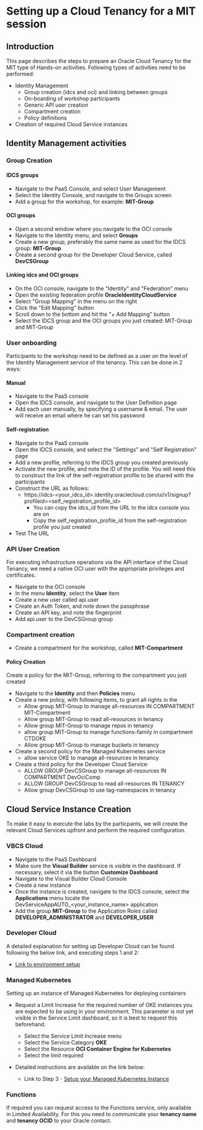 # Setting up a Cloud Tenancy for a MIT session

## Introduction ##

This page describes the steps to prepare an Oracle Cloud Tenancy for the MIT type of Hands-on activities.  Following types of activities need to be performed:

- Identity Management
  - Group creation (idcs and oci) and linking between groups
  - On-boarding of workshop participants
  - Generic API user creation
  - Compartment creation
  - Policy definitions
- Creation of required Cloud Service instances



## Identity Management activities

### Group Creation

#### IDCS groups

- Navigate to the PaaS Console, and select User Management
- Select the Identity Console, and navigate to the Groups screen
- Add a group for the workshop, for example: **MIT-Group**

#### OCI groups

- Open a second window where you navigate to the OCI console
- Navigate to the Identity menu, and select **Groups**
- Create a new group, preferably the same name as used for the IDCS group: **MIT-Group**
- Create a second group for the Developer Cloud Service, called **DevCSGroup**

#### Linking idcs and OCI groups

- On the OCI console, navigate to the "Identity" and "Federation" menu
- Open the existing federation profile **OracleIdentityCloudService**
- Select "Group Mapping" in the menu on the right
- Click the "Edit Mapping" button
- Scroll down to the bottom and hit the "+ Add Mapping" button
- Select the IDCS group and the OCI groups you just created: MIT-Group and MIT-Group



### User onboarding

Participants to the workshop need to be defined as a user on the level of the Identity Management service of the tenancy.  This can be done in 2 ways:

#### Manual

- Navigate to the PaaS console
- Open the IDCS console, and navigate to the User Definition page
- Add each user manually, by specifying a username & email.  The user will receive an email where he can set his password

#### Self-registration

- Navigate to the PaaS console
- Open the IDCS console, and select the "Settings" and "Self Registration" page
- Add a new profile, referring to the IDCS group you created previously
- Activate the new profile, and note the ID of the profile.  You will need this to construct the link of the self-registration profile to be shared with the participants
- Construct the URL as follows:
  - https://idcs-<your_idcs_id>.identity.oraclecloud.com/ui/v1/signup?profileid=<self_registration_profile_id>
    - You can copy the idcs_id from the URL to the idcs console you are on
    - Copy the self_registration_profile_id from the self-registration profile you just created
- Test The URL

### API User Creation

For executing infrastructure operations via the API interface of the Cloud Tenancy, we need a native OCI user with the appropriate privileges and certificates.

- Navigate to the OCI console
- In the menu **Identity**, select the **User** item
- Create a new user called api.user
- Create an Auth Token, and note down the passphrase
- Create an API key, and note the fingerprint
- Add api.user to the DevCSGroup group

### Compartment creation

- Create a compartment for the workshop, called **MIT-Compartment**

#### Policy Creation

Create a policy for the MIT-Group, referring to the compartment you just created

- Navigate to the **Identity** and then **Policies** menu
- Create a new policy, with following items, to grant all rights in the 
  - Allow group MIT-Group to manage all-resources IN COMPARTMENT MIT-Compartment
  - Allow group  MIT-Group to read all-resources in tenancy
  - Allow group MIT-Group to manage repos in tenancy
  - allow group MIT-Group to manage functions-family in compartment CTDOKE
  - Allow group MIT-Group to manage buckets in tenancy
- Create a second policy for the Managed Kubernetes service
  - allow service OKE to manage all-resources in tenancy
- Create a third policy for the Developer Cloud Service:
  - ALLOW GROUP DevCSGroup to manage all-resources IN COMPARTMENT DevOciComp
  - ALLOW GROUP DevCSGroup to read all-resources IN TENANCY
  - Allow group DevCSGroup to use tag-namespaces in tenancy       



## Cloud Service Instance Creation

To make it easy to execute the labs by the particpants, we will create the relevant Cloud Services upfront and perform the required configuration.

### VBCS Cloud

- Navigate to the PaaS Dashboard
- Make sure the **Visual Builder** service is visible in the dashboard.  If necessary, select it via the button **Customize Dashboard**
- Navigate to the Visual Builder Cloud Console
- Create a new instance
- Once the instance is created, navigate to the IDCS console, select the **Applications** menu locate the DevServiceAppAUTO_<your_instance_name> application
- Add the group **MIT-Group** to the Application Roles called **DEVELOPER_ADMINISTRATOR** and **DEVELOPER_USER**

### Developer Cloud

A detailed explanation for setting up Developer Cloud can be found following the below link, and executing steps 1 and 2:

- [Link to environment setup](ATP-OKE/env-setup.md)

### Managed Kubernetes

Setting up an instance of Managed Kubernetes for deploying containers

- Request a Limit Increase for the required number of OKE instances you are expected to be using in your environment.  This parameter is not yet visible in the Service Limit dashboard, so it is best to request this beforehand.
  - Select the Service Limit Increase menu
  - Select the Service Category **OKE**
  - Select the Resource **OCI Container Engine for Kubernetes**
  - Select the limit required

- Detailed instructions are available on the link below:
  - Link to Step 3 - [Setup your Managed Kubernetes Instance](ATP-OKE/LabGuide660OKE_Create.md)

### Functions

If required you can request access to the Functions service, only available in Limited Availability.  For this you need to communicate your **tenancy name** and **tenancy OCID** to your Oracle contact.

